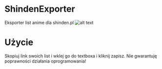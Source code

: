 # ShindenExporter
Eksporter list anime dla shinden.pl
![alt text](https://i.imgur.com/a9xZaM8.png)
# Użycie
Skopiuj link swoich list i wklej go do textboxa i kliknij zapisz.
Nie gwarantuję poprawności działania oprogramowania!
